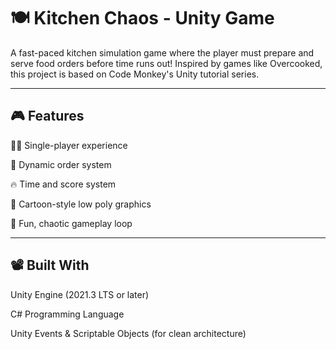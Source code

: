 # 🍽️ Kitchen Chaos - Unity Game

A fast-paced kitchen simulation game where the player must prepare and serve food orders before time runs out! Inspired by games like Overcooked, this project is based on Code Monkey's Unity tutorial series.

**********

🎮 Features
-----------
👨‍🍳 Single-player experience

🥗 Dynamic order system

🔥 Time and score system

🎨 Cartoon-style low poly graphics

🎉 Fun, chaotic gameplay loop

**********

📽️ Built With
-------------
Unity Engine (2021.3 LTS or later)

C# Programming Language

Unity Events & Scriptable Objects (for clean architecture)
